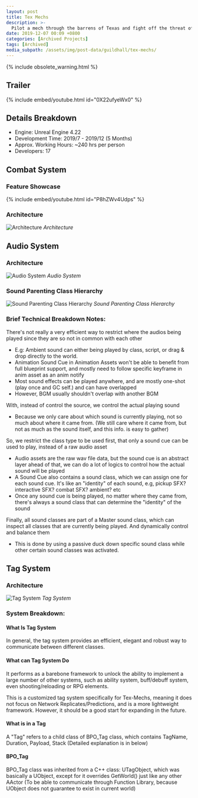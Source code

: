 ```yaml
---
layout: post
title: Tex Mechs
description: >-
  Pilot a mech through the barrens of Texas and fight off the threat of an insect horde. Tex-Mechs was made by students at SMU Guildhall.
date: 2019-12-07 00:09 +0800
categories: [Archived Projects]
tags: [Archived]
media_subpath: /assets/img/post-data/guildhall/tex-mechs/
---
```


{% include obsolete_warning.html %}

## Trailer
{% include embed/youtube.html id="0X22ufyeWx0" %}

## Details Breakdown
- Engine: Unreal Engine 4.22
- Development Time: 2019/7 - 2019/12 (5 Months)
- Approx. Working Hours: ~240 hrs per person
- Developers: 17

## Combat System
### Feature Showcase
{% include embed/youtube.html id="P8hZWv4Udps" %}

### Architecture
![Architecture](tex_mechs_1.webp)
_Architecture_

## Audio System
### Architecture
![Audio System](tex_mechs_2.webp)
_Audio System_

### Sound Parenting Class Hierarchy
![Sound Parenting Class Hierarchy](tex_mechs_3.webp)
_Sound Parenting Class Hierarchy_

### Brief Technical Breakdown Notes:
There's not really a very efficient way to restrict where the audios being played since they are so not in common with each other
- E.g: Ambient sound can either being played by class, script, or drag & drop directly to the world.
- Animation Sound Cue in Animation Assets won't be able to benefit from full blueprint support, and mostly need to follow specific keyframe in anim asset as an anim notify
- Most sound effects can be played anywhere, and are mostly one-shot (play once and GC self.) and can have overlapped
- However, BGM usually shouldn't overlap with another BGM

With, instead of control the source, we control the actual playing sound
- Because we only care about which sound is currently playing, not so much about where it came from. (We still care where it came from, but not as much as the sound itself, and this info. is easy to gather)

So, we restrict the class type to be used first, that only a sound cue can be used to play, instead of a raw audio asset
- Audio assets are the raw wav file data, but the sound cue is an abstract layer ahead of that, we can do a lot of logics to control how the actual sound will be played
- A Sound Cue also contains a sound class, which we can assign one for each sound cue. It's like an "identity" of each sound, e.g, pickup SFX? interactive SFX? combat SFX? ambient? etc
- Once any sound cue is being played, no matter where they came from, there's always a sound class that can determine the "identity" of the sound

Finally, all sound classes are part of a Master sound class, which can inspect all classes that are currently being played. And dynamically control and balance them
- This is done by using a passive duck down specific sound class while other certain sound classes was activated.

## Tag System
### Architecture
![Tag System](tex_mechs_4.webp)
_Tag System_

### System Breakdown:
#### What Is Tag System
In general, the tag system provides an efficient, elegant and robust way to communicate between different classes. 

#### What can Tag System Do
It performs as a barebone framework to unlock the ability to implement a large number of other systems, such as ability system, buff/debuff system, even shooting/reloading or RPG elements.

This is a customized tag system specifically for Tex-Mechs, meaning it does not focus on Network Replicates/Predictions, and is a more lightweight framework. However, it should be a good start for expanding in the future.

#### What is in a Tag

A "Tag" refers to a child class of BPO_Tag class, which contains TagName, Duration, Payload, Stack (Detailed explanation is in below)

#### BPO_Tag

BPO_Tag class was inherited from a C++ class: UTagObject, which was basically a UObject, except for it overrides GetWorld() just like any other AActor (To be able to communicate through Function Library, because UObject does not guarantee to exist in current world)